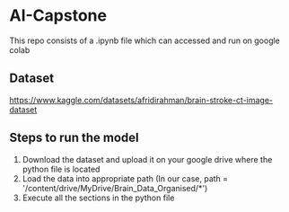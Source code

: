 # AI-Capstone

This repo consists of a .ipynb file which can accessed and run on google colab

## Dataset
https://www.kaggle.com/datasets/afridirahman/brain-stroke-ct-image-dataset

## Steps to run the model

1. Download the dataset and upload it on your google drive where the python file is located
2. Load the data into appropriate path (In our case, path = '/content/drive/MyDrive/Brain_Data_Organised/*') 
3. Execute all the sections in the python file

